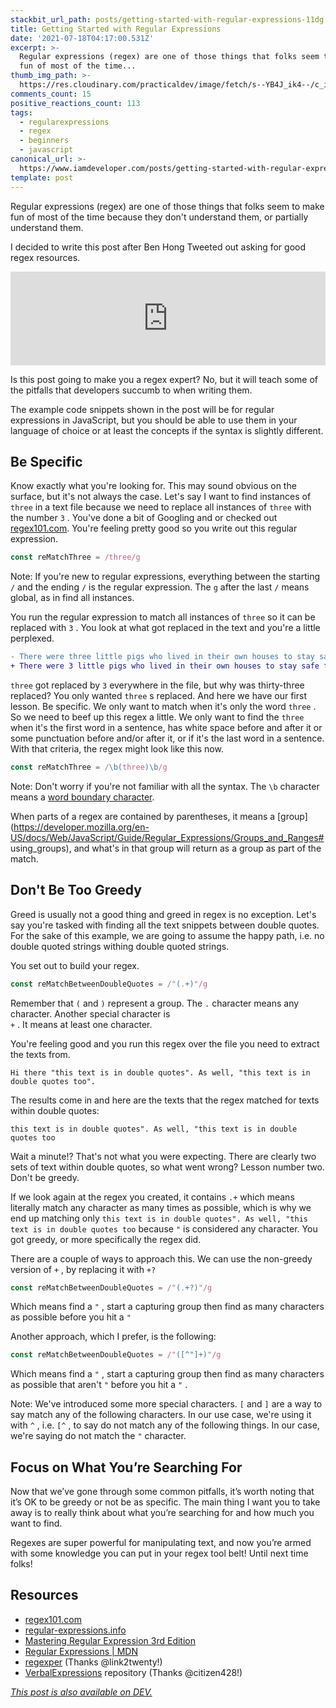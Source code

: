 ```yaml
---
stackbit_url_path: posts/getting-started-with-regular-expressions-11dg
title: Getting Started with Regular Expressions
date: '2021-07-18T04:17:00.531Z'
excerpt: >-
  Regular expressions (regex) are one of those things that folks seem to make
  fun of most of the time...
thumb_img_path: >-
  https://res.cloudinary.com/practicaldev/image/fetch/s--YB4J_ik4--/c_imagga_scale,f_auto,fl_progressive,h_420,q_auto,w_1000/https://dev-to-uploads.s3.amazonaws.com/uploads/articles/z4v5ldpkdcyphu9m07w4.png
comments_count: 15
positive_reactions_count: 113
tags:
  - regularexpressions
  - regex
  - beginners
  - javascript
canonical_url: >-
  https://www.iamdeveloper.com/posts/getting-started-with-regular-expressions-11dg
template: post
---
```

Regular expressions (regex) are one of those things that folks seem to make fun of most of the time because they don't understand them, or partially understand them.

I decided to write this post after Ben Hong Tweeted out asking for good regex resources.


<iframe class="liquidTag" src="https://dev.to/embed/twitter?args=1416417046150193152" style="border: 0; width: 100%;"></iframe>


Is this post going to make you a regex expert? No, but it will teach some of the pitfalls that developers succumb to when writing them.

The example code snippets shown in the post will be for regular expressions in JavaScript, but you should be able to use them in your language of choice or at least the concepts if the syntax is slightly different.

## Be Specific

Know exactly what you're looking for. This may sound obvious on the surface, but it's not always the case. Let's say I want to find instances of 
`three`
 in a text file because we need to replace all instances of 
`three`
 with the number 
`3`
. You've done a bit of Googling and or checked out [regex101.com](https://regex101.com). You're feeling pretty good so you write out this regular expression.


```javascript
const reMatchThree = /three/g
```


Note: If you're new to regular expressions, everything between the starting 
`/`
 and the ending 
`/`
 is the regular expression. The 
`g`
 after the last 
`/`
 means global, as in find all instances.

You run the regular expression to match all instances of 
`three`
 so it can be replaced with 
`3`
. You look at what got replaced in the text and you're a little perplexed.


```diff
- There were three little pigs who lived in their own houses to stay safe from the big bad wolf who was thirty-three years old.
+ There were 3 little pigs who lived in their own houses to stay safe from the big bad wolf who was thirty-3 years old.
```



`three`
 got replaced by 
`3`
 everywhere in the file, but why was thirty-three replaced? You only wanted 
`three`
s replaced. And here we have our first lesson. Be specific. We only want to match when it's only the word 
`three`
. So we need to beef up this regex a little. We only want to find the 
`three`
 when it's the first word in a sentence, has white space before and after it or some punctuation before and/or after it, or if it's the last word in a sentence. With that criteria, the regex might look like this now.


```javascript
const reMatchThree = /\b(three)\b/g
```


Note: Don't worry if you're not familiar with all the syntax. The 
`\b`
 character means a [word boundary character](https://regular-expressions.mobi/wordboundaries.html?wlr=1).

When parts of a regex are contained by parentheses, it means a [group](https://developer.mozilla.org/en-US/docs/Web/JavaScript/Guide/Regular_Expressions/Groups_and_Ranges# using_groups), and what's in that group will return as a group as part of the match.

## Don't Be Too Greedy

Greed is usually not a good thing and greed in regex is no exception. Let's say you're tasked with finding all the text snippets between double quotes. For the sake of this example, we are going to assume the happy path, i.e. no double quoted strings withing double quoted strings.

You set out to build your regex. 


```javascript
const reMatchBetweenDoubleQuotes = /"(.+)"/g
```


Remember that 
`(`
 and 
`)`
 represent a group. The 
`.`
 character means any character. Another special character is  
`+`
. It means at least one character. 

You're feeling good and you run this regex over the file you need to extract the texts from.


```text
Hi there "this text is in double quotes". As well, "this text is in double quotes too".
```


The results come in and here are the texts that the regex matched for texts within double quotes:


`this text is in double quotes". As well, "this text is in double quotes too`


Wait a minute!? That's not what you were expecting. There are clearly two sets of text within double quotes, so what went wrong? Lesson number two. Don't be greedy.

If we look again at the regex you created, it contains 
`.+`
 which means literally match any character as many times as possible, which is why we end up matching only 
`this text is in double quotes". As well, "this text is in double quotes too`
 because 
`"`
 is considered any character. You got greedy, or more specifically the regex did.

There are a couple of ways to approach this. We can use the non-greedy version of 
`+`
, by replacing it with 
`+?`



```javascript
const reMatchBetweenDoubleQuotes = /"(.+?)"/g
```


Which means find a 
`"`
, start a capturing group then find as many characters as possible before you hit a 
`"`


Another approach, which I prefer, is the following:


```javascript
const reMatchBetweenDoubleQuotes = /"([^"]+)"/g
```


Which means find a 
`"`
, start a capturing group then find as many characters as possible that aren't 
`"`
 before you hit a 
`"`
.

Note: We've introduced some more special characters. 
`[`
 and 
`]`
 are a way to say match any of the following characters. In our use case, we're using it with 
`^`
, i.e. 
`[^`
, to say do not match any of the following things. In our case, we're saying do not match the 
`"`
 character.

## Focus on What You’re Searching For

Now that we’ve gone through some common pitfalls, it’s worth noting that it’s OK to be greedy or not be as specific. The main thing I want you to take away is to really think about what you’re searching for and how much you want to find.

Regexes are super powerful for manipulating text, and now you’re armed with some knowledge you can put in your regex tool belt! Until next time folks!

## Resources

- [regex101.com](https://regex101.com)
- [regular-expressions.info](https://www.regular-expressions.info)
- [Mastering Regular Expression 3rd Edition](https://www.oreilly.com/library/view/mastering-regular-expressions/0596528124/)
- [Regular Expressions | MDN](https://developer.mozilla.org/en-US/docs/Web/JavaScript/Guide/Regular_Expressions)
- [regexper](https://regexper.com/) (Thanks @link2twenty!)
- [VerbalExpressions](https://github.com/VerbalExpressions) repository (Thanks @citizen428!)


*[This post is also available on DEV.](https://dev.to/nickytonline/getting-started-with-regular-expressions-11dg)*


<script>
const parent = document.getElementsByTagName('head')[0];
const script = document.createElement('script');
script.type = 'text/javascript';
script.src = 'https://cdnjs.cloudflare.com/ajax/libs/iframe-resizer/4.1.1/iframeResizer.min.js';
script.charset = 'utf-8';
script.onload = function() {
    window.iFrameResize({}, '.liquidTag');
};
parent.appendChild(script);
</script>    

